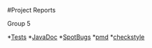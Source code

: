 #Project Reports

Group 5

*[Tests](./reports/tests/test/index.html)
*[JavaDoc](./docs/javadoc/index.html)
*[SpotBugs](./reports/spotbugs/main.html)
*[pmd](./reports/pmd/main.html)
*[checkstyle](./reports/checkstyle/main.html)

